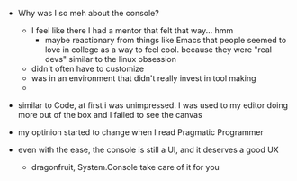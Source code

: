 - Why was I so meh about the console?
  - I feel like there I had a mentor that felt that way... hmm
    - maybe reactionary from things like Emacs that people seemed to love in college as a way to feel cool. because they were "real devs" similar to the linux obsession
  - didn't often have to customize
  - was in an environment that didn't really invest in tool making
  - 
- similar to Code, at first i was unimpressed. I was used to my editor doing more out of the box and I failed to see the canvas
- my optinion started to change when I read Pragmatic Programmer

- even with the ease, the console is still a UI, and it deserves a good UX
  - dragonfruit, System.Console take care of it for you